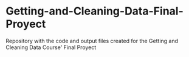 # Getting-and-Cleaning-Data-Final-Proyect
Repository with the code and output files created for the Getting and Cleaning Data Course' Final Proyect
